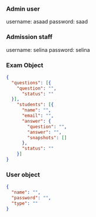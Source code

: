 ### Admin user

username: asaad
password: saad

### Admission staff

username: selina
password: selina

### Exam Object
```json
{
  "questions": [{
    "question": "",
      "status": ""
  }],
    "students": [{
      "name": "",
      "email": "",
      "answer": {
        "question": "",
        "answer": "",
        "snapshots": []
      },
      "status": ""
    }]
}

```
### User object
```json
{
  "name": "",
  "password": "",
  "type": ""
}
```
